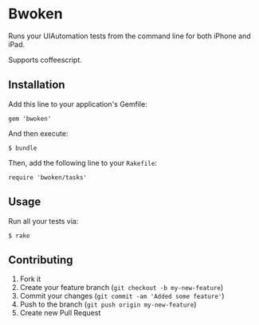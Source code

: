 # Bwoken

Runs your UIAutomation tests from the command line for both iPhone and iPad.

Supports coffeescript.

## Installation

Add this line to your application's Gemfile:

    gem 'bwoken'

And then execute:

    $ bundle

Then, add the following line to your `Rakefile`:

    require 'bwoken/tasks'

## Usage

Run all your tests via:

    $ rake

## Contributing

1. Fork it
2. Create your feature branch (`git checkout -b my-new-feature`)
3. Commit your changes (`git commit -am 'Added some feature'`)
4. Push to the branch (`git push origin my-new-feature`)
5. Create new Pull Request
